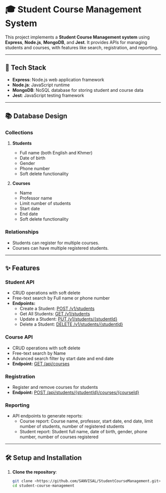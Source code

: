 # 🎓 Student Course Management System

This project implements a **Student Course Management system** using **Express**, **Node.js**, **MongoDB**, and **Jest**. It provides APIs for managing students and courses, with features like search, registration, and reporting.

---

## 🚀 Tech Stack

- **Express**: Node.js web application framework
- **Node.js**: JavaScript runtime
- **MongoDB**: NoSQL database for storing student and course data
- **Jest**: JavaScript testing framework

---

## 📚 Database Design

### Collections

1. **Students**
   - Full name (both English and Khmer)
   - Date of birth
   - Gender
   - Phone number
   - Soft delete functionality

2. **Courses**
   - Name
   - Professor name
   - Limit number of students
   - Start date
   - End date
   - Soft delete functionality

### Relationships

- Students can register for multiple courses.
- Courses can have multiple registered students.

---

## ✨ Features

### Student API

- CRUD operations with soft delete
- Free-text search by Full name or phone number
- **Endpoints:**
  - Create a Student: [POST /v1/students](http://localhost:4000/v1/students)
  - Get All Students: [GET /v1/students](http://localhost:4000/v1/students)
  - Update a Student: [PUT /v1/students/{studentId}](http://localhost:4000/v1/students/667c4afc47df851a4411a633)
  - Delete a Student: [DELETE /v1/students/{studentId}](http://localhost:4000/v1/students/667d437e9504256c9369b0e0)

### Course API

- CRUD operations with soft delete
- Free-text search by Name
- Advanced search filter by start date and end date
- **Endpoint:** [GET /api/courses](#)

### Registration

- Register and remove courses for students
- **Endpoint:** [POST /api/students/{studentId}/courses/{courseId}](#)

### Reporting

- API endpoints to generate reports:
  - Course report: Course name, professor, start date, end date, limit number of students, number of registered students
  - Student report: Student full name, date of birth, gender, phone number, number of courses registered

---

## 🛠️ Setup and Installation

1. **Clone the repository**:
   ```bash
   git clone <https://github.com/SANVISAL/StudentCourseManagement.git>
   cd student-course-management
